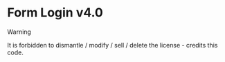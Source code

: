 # Form Login v4.0

> [!WARNING] 
> It is forbidden to dismantle / modify / sell / delete the license - credits this code.
